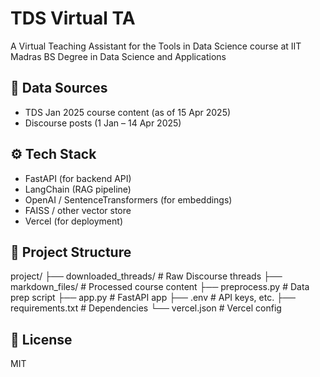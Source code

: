 # TDS Virtual TA 

A Virtual Teaching Assistant for the Tools in Data Science course at IIT Madras BS Degree in Data Science and Applications


## 🧠 Data Sources

- TDS Jan 2025 course content (as of 15 Apr 2025)
- Discourse posts (1 Jan – 14 Apr 2025)

## ⚙️ Tech Stack

- FastAPI (for backend API)
- LangChain (RAG pipeline)
- OpenAI / SentenceTransformers (for embeddings)
- FAISS / other vector store
- Vercel (for deployment)

## 📁 Project Structure

project/
├── downloaded_threads/       # Raw Discourse threads
├── markdown_files/           # Processed course content
├── preprocess.py             # Data prep script
├── app.py                    # FastAPI app
├── .env                      # API keys, etc.
├── requirements.txt          # Dependencies
└── vercel.json               # Vercel config

## 🪪 License
MIT
